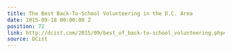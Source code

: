 ```yaml
---
title: The Best Back-To-School Volunteering in the D.C. Area
date: 2015-09-18 00:00:00 Z
position: 72
link: http://dcist.com/2015/09/best_of_back-to-school_volunteering.php#Sept24
source: DCist
---
```


